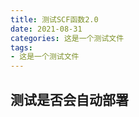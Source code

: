 ```yaml
---
title: 测试SCF函数2.0
date: 2021-08-31
categories: 这是一个测试文件
tags: 
- 这是一个测试文件
---
```

## 测试是否会自动部署
